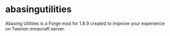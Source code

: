 # abasingutilities
Abasing Utilities is a Forge mod for 1.8.9 created to improve your experience on Twerion minecraft server.
